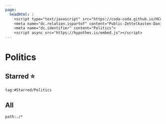 ```yaml
---
page:
  headHtml: |
    <script type="text/javascript" src="https://coda-coda.github.io/HConfig/1.js"></script>
    <meta name="dc.relation.ispartof" content="Public-Zettelkasten-Daniel-Britten-(ORCID-0000-0002-7860-3595)">
    <meta name="dc.identifier" content="Politics">
    <script async src="https://hypothes.is/embed.js"></script>
---
```

# Politics
## Starred ⭐
```query
tag:#Starred/Politics
```

## All
```query
path:./*
```